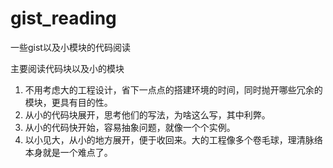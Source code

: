 # gist_reading
一些gist以及小模块的代码阅读

主要阅读代码块以及小的模块
1. 不用考虑大的工程设计，省下一点点的搭建环境的时间，同时抛开哪些冗余的模块，更具有目的性。
2. 从小的代码块展开，思考他们的写法，为啥这么写，其中利弊。
3. 从小的代码快开始，容易抽象问题，就像一个个实例。
4. 以小见大，从小的地方展开，便于收回来。大的工程像多个卷毛球，理清脉络本身就是一个难点了。
